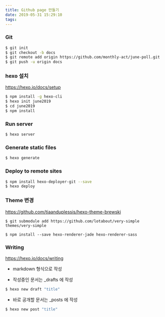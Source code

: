 ```yaml
---
title: Github page 만들기
date: 2019-05-31 15:29:10
tags: 
---
```


### Git 
``` bash
$ git init
$ git checkout -b docs
$ git remote add origin https://github.com/monthly-act/june-poll.git
$ git push -u origin docs
```


### hexo 설치
https://hexo.io/docs/setup  

``` bash
$ npm install -g hexo-cli
$ hexo init june2019
$ cd june2019
$ npm install
```

### Run server
``` bash
$ hexo server
```

### Generate static files
``` bash
$ hexo generate
```

### Deploy to remote sites
``` bash
$ npm install hexo-deployer-git --save 
$ hexo deploy
```

### Theme 변경
https://github.com/tiaanduplessis/hexo-theme-brewski
```
$ git submodule add https://github.com/lotabout/very-simple themes/very-simple

$ npm install --save hexo-renderer-jade hexo-renderer-sass
```

### Writing
https://hexo.io/docs/writing  
- markdown 형식으로 작성

- 작성중인 문서는 _drafts 에 작성
``` bash
$ hexo new draft "title"
```

- 바로 공개할 문서는 _posts 에 작성
``` bash
$ hexo new post "title"
```